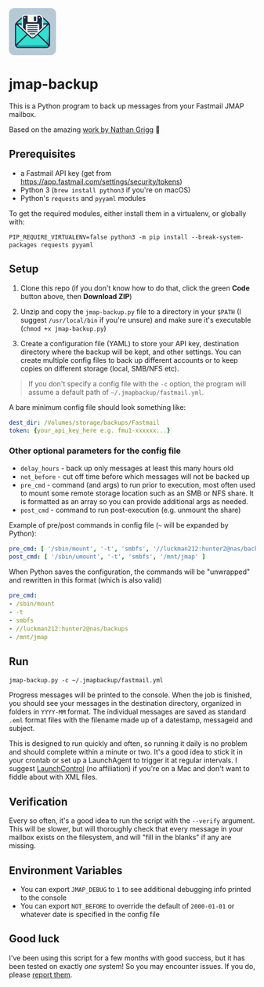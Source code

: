 <img src="./icon.png" height="96" />

# jmap-backup

This is a Python program to back up messages from your Fastmail JMAP mailbox.

Based on the amazing [work by Nathan Grigg][1] 🙏

## Prerequisites

- a Fastmail API key (get from https://app.fastmail.com/settings/security/tokens)
- Python 3 (`brew install python3` if you're on macOS)
- Python's `requests` and `pyyaml` modules

To get the required modules, either install them in a virtualenv, or globally with:

```shell
PIP_REQUIRE_VIRTUALENV=false python3 -m pip install --break-system-packages requests pyyaml
```

## Setup

1. Clone this repo (if you don't know how to do that, click the green **Code** button above, then **Download ZIP**)

2. Unzip and copy the `jmap-backup.py` file to a directory in your `$PATH` (I suggest `/usr/local/bin` if you're unsure) and make sure it's executable (`chmod +x jmap-backup.py`)

3. Create a configuration file (YAML) to store your API key, destination directory where the backup will be kept, and other settings. You can create multiple config files to back up different accounts or to keep copies on different storage (local, SMB/NFS etc).

> If you don't specify a config file with the `-c` option, the program will assume a default path of `~/.jmapbackup/fastmail.yml`.

A bare minimum config file should look something like:

```yaml
dest_dir: /Volumes/storage/backups/Fastmail
token: {your_api_key_here e.g. fmu1-xxxxxx...}
```

### Other optional parameters for the config file

- `delay_hours` - back up only messages at least this many hours old
- `not_before`  - cut off time before which messages will not be backed up
- `pre_cmd`     - command (and args) to run prior to execution, most often used to mount some remote storage location such as an SMB or NFS share. It is formatted as an array so you can provide additional args as needed.
- `post_cmd`    - command to run post-execution (e.g. unmount the share)

Example of pre/post commands in config file (`~` will be expanded by Python):

```yml
pre_cmd: [ '/sbin/mount', '-t', 'smbfs', '//luckman212:hunter2@nas/backups', '/mnt/jmap' ]
post_cmd: [ '/sbin/umount', '-t', 'smbfs', '/mnt/jmap' ]
```

When Python saves the configuration, the commands will be "unwrapped" and rewritten in this format (which is also valid)

```yml
pre_cmd:
- /sbin/mount
- -t
- smbfs
- //luckman212:hunter2@nas/backups
- /mnt/jmap
```

## Run

```shell
jmap-backup.py -c ~/.jmapbackup/fastmail.yml
```

Progress messages will be printed to the console. When the job is finished, you should see your messages in the destination directory, organized in folders in `YYYY-MM` format. The individual messages are saved as standard `.eml` format files with the filename made up of a datestamp, messageid and subject.

This is designed to run quickly and often, so running it daily is no problem and should complete within a minute or two. It's a good idea to stick it in your crontab or set up a LaunchAgent to trigger it at regular intervals. I suggest [LaunchControl][3] (no affiliation) if you're on a Mac and don't want to fiddle about with XML files.

## Verification

Every so often, it's a good idea to run the script with the `--verify` argument. This will be slower, but will thoroughly check that every message in your mailbox exists on the filesystem, and will "fill in the blanks" if any are missing.

## Environment Variables

- You can export `JMAP_DEBUG` to `1` to see additional debugging info printed to the console
- You can export `NOT_BEFORE` to override the default of `2000-01-01` or whatever date is specified in the config file

## Good luck

I've been using this script for a few months with good success, but it has been tested on exactly _one_ system! So you may encounter issues. If you do, please [report them][2].

[1]: https://nathangrigg.com/2021/08/fastmail-backup
[2]: https://github.com/luckman212/jmap-backup/issues
[3]: https://www.soma-zone.com/LaunchControl/
